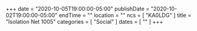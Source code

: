 +++
date = "2020-10-05T19:00:00-05:00"
publishDate = "2020-10-02T19:00:00-05:00"
endTime = ""
location = ""
ncs = [ "KA0LDG" ]
title = "Isolation Net 1005"
categories = [ "Social" ]
dates = [ "" ]
+++
